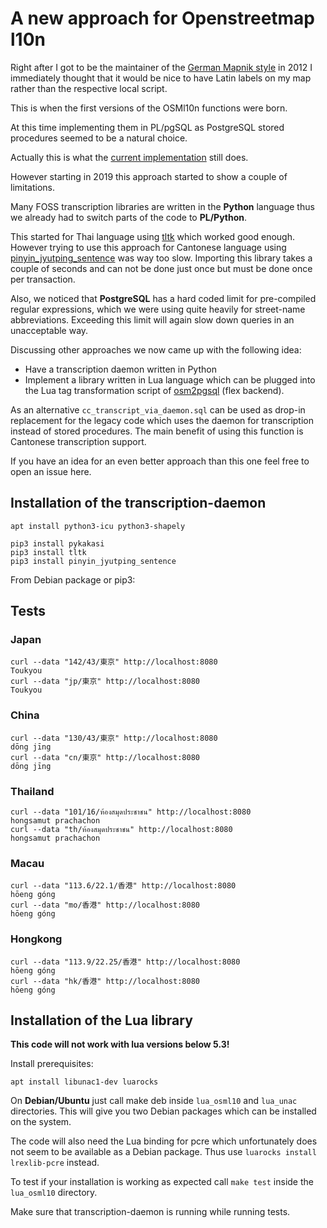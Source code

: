 # A new approach for Openstreetmap l10n

Right after I got to be the maintainer of the [German Mapnik style](https://github.com/giggls/openstreetmap-carto-de)
in 2012 I immediately thought that it would be nice to have Latin labels on
my map rather than the respective local script.

This is when the first versions of the OSMl10n functions were born.

At this time implementing them in PL/pgSQL as PostgreSQL stored procedures
seemed to be a natural choice.

Actually this is what the [current implementation](https://github.com/giggls/mapnik-german-l10n)
still does.

However starting in 2019 this approach started to show a couple of
limitations.

Many FOSS transcription libraries are written in the **Python** language thus we
already had to switch parts of the code to **PL/Python**.

This started for Thai language using [tltk](https://pypi.org/project/tltk/)
which worked good enough. However trying to use this approach for Cantonese language using
[pinyin_jyutping_sentence](https://pypi.org/project/pinyin_jyutping_sentence/)
was way too slow. Importing this library takes a couple of seconds and can
not be done just once but must be done once per transaction.

Also, we noticed that **PostgreSQL** has a hard coded limit for pre-compiled
regular expressions, which we were using quite heavily for street-name
abbreviations. Exceeding this limit will again slow down queries in an
unacceptable way.

Discussing other approaches we now came up with the following idea:

* Have a transcription daemon written in Python
* Implement a library written in Lua language which can be plugged into the
  Lua tag transformation script of [osm2pgsql](https://github.com/openstreetmap/osm2pgsql)
  (flex backend).

As an alternative ``cc_transcript_via_daemon.sql`` can be used as drop-in
replacement for the legacy code which uses the daemon for transcription
instead of stored procedures.  The main benefit of using this function is
Cantonese transcription support.

If you have an idea for an even better approach than this one feel free to
open an issue here.


## Installation of the transcription-daemon

```
apt install python3-icu python3-shapely

pip3 install pykakasi
pip3 install tltk
pip3 install pinyin_jyutping_sentence
```

From Debian package or pip3:

## Tests

### Japan
```
curl --data "142/43/東京" http://localhost:8080
Toukyou
curl --data "jp/東京" http://localhost:8080
Toukyou
```

### China
```
curl --data "130/43/東京" http://localhost:8080
dōng jīng
curl --data "cn/東京" http://localhost:8080
dōng jīng
```

### Thailand
```
curl --data "101/16/ห้องสมุดประชาชน" http://localhost:8080
hongsamut prachachon
curl --data "th/ห้องสมุดประชาชน" http://localhost:8080
hongsamut prachachon
```

### Macau
```
curl --data "113.6/22.1/香港" http://localhost:8080
hōeng góng
curl --data "mo/香港" http://localhost:8080
hōeng góng
```

### Hongkong
```
curl --data "113.9/22.25/香港" http://localhost:8080
hōeng góng
curl --data "hk/香港" http://localhost:8080
hōeng góng
```

## Installation of the Lua library

**This code will not work with lua versions below 5.3!**

Install prerequisites:

```
apt install libunac1-dev luarocks
```

On **Debian/Ubuntu** just call make deb inside ``lua_osml10`` and ``lua_unac``
directories. This will give you two Debian packages which can be installed
on the system.

The code will also need the Lua binding for pcre which unfortunately does
not seem to be available as a Debian package.  Thus use ``luarocks install
lrexlib-pcre`` instead.

To test if your installation is working as expected call ``make
test`` inside the ``lua_osml10`` directory.

Make sure that transcription-daemon is running while running tests.
